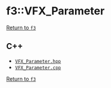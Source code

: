 # f3::VFX_Parameter

[Return to `f3`](/docs/f3.md)

## C++

- [`VFX_Parameter.hpp`](/src/f3/VFX_Parameter.hpp)
- [`VFX_Parameter.cpp`](/src/f3/VFX_Parameter.cpp)

[Return to `f3`](/docs/f3.md)